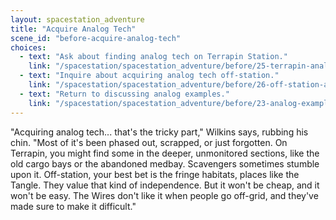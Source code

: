 ```yaml
---
layout: spacestation_adventure
title: "Acquire Analog Tech"
scene_id: "before-acquire-analog-tech"
choices:
  - text: "Ask about finding analog tech on Terrapin Station."
    link: "/spacestation/spacestation_adventure/before/25-terrapin-analog"
  - text: "Inquire about acquiring analog tech off-station."
    link: "/spacestation/spacestation_adventure/before/26-off-station-analog"
  - text: "Return to discussing analog examples."
    link: "/spacestation/spacestation_adventure/before/23-analog-examples"
---
```


"Acquiring analog tech... that's the tricky part," Wilkins says, rubbing his chin. "Most of it's been phased out, scrapped, or just forgotten. On Terrapin, you might find some in the deeper, unmonitored sections, like the old cargo bays or the abandoned medbay. Scavengers sometimes stumble upon it. Off-station, your best bet is the fringe habitats, places like the Tangle. They value that kind of independence. But it won't be cheap, and it won't be easy. The Wires don't like it when people go off-grid, and they've made sure to make it difficult."
